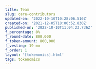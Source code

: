 ```yaml
---
title: Team
slug: care-contributors
updated-on: '2022-10-10T10:28:06.516Z'
created-on: '2021-12-05T10:00:52.830Z'
published-on: '2022-10-10T11:04:23.736Z'
f_percentage: 8%
f_round-date: 800,000
f_token-amount: 800,000
f_vesting: 19 mo
f_order: 1
layout: '[tokenomics].html'
tags: tokenomics
---
```



